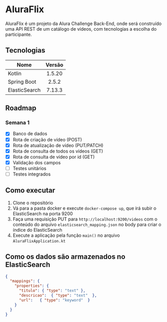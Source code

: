 # AluraFlix

AluraFlix é um projeto da Alura Challenge Back-End, onde será construído uma API REST de um catálogo de vídeos, com tecnologias a escolha do participante.

## Tecnologias

| Nome          |Versão         |
| ------------- |:-------------:|
| Kotlin        |   1.5.20      |
| Spring Boot   |   2.5.2       |
| ElasticSearch |   7.13.3      |

## Roadmap

### Semana 1

- [x] Banco de dados
- [x] Rota de criação de vídeo (POST)
- [x] Rota de atualização de vídeo (PUT/PATCH)
- [x] Rota de consulta de todos os vídeos (GET)
- [x] Rota de consulta de vídeo por id (GET)
- [x] Validação dos campos
- [ ] Testes unitários
- [ ] Testes integrados

## Como executar

1. Clone o repositório
2. Vá para a pasta docker e execute ```docker-compose up```, que irá subir o ElasticSearch na porta 9200
3. Faça uma requisição PUT para ```http://localhost:9200/videos``` com o conteúdo do arquivo ```elasticsearch_mapping.json``` no body para criar o índice do ElasticSearch
4. Execute a aplicação pela função ```main()``` no arquivo ```AluraFlixApplication.kt```

## Como os dados são armazenados no ElasticSearch

```json
{
  "mappings": {
    "properties": {
      "titulo": { "type": "text" },
      "descricao":  { "type": "text"  },
      "url":   { "type": "keyword"  }
    }
  }
}

```

